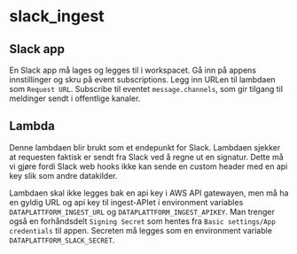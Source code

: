 # slack_ingest

## Slack app
En Slack app må lages og legges til i workspacet. Gå inn på appens innstillinger og skru på
event subscriptions.
Legg inn URLen til lambdaen som ```Request URL```.
Subscribe til eventet ```message.channels```, som gir tilgang til meldinger sendt
i offentlige kanaler.

## Lambda
Denne lambdaen blir brukt som et endepunkt for Slack. Lambdaen sjekker at requesten
faktisk er sendt fra Slack ved å regne ut en signatur.
Dette må vi gjøre fordi Slack web hooks ikke kan sende en custom header med en api key slik som
andre datakilder.

Lambdaen skal ikke legges bak en api key i AWS API gatewayen, men må ha en
gyldig URL og api key til ingest-APIet i environment variables ```DATAPLATTFORM_INGEST_URL```
og ```DATAPLATTFORM_INGEST_APIKEY```.
Man trenger også en forhåndsdelt ```Signing Secret``` som hentes fra
```Basic settings/App credentials```
til appen. Secreten må legges som en environment variable ```DATAPLATTFORM_SLACK_SECRET```.
